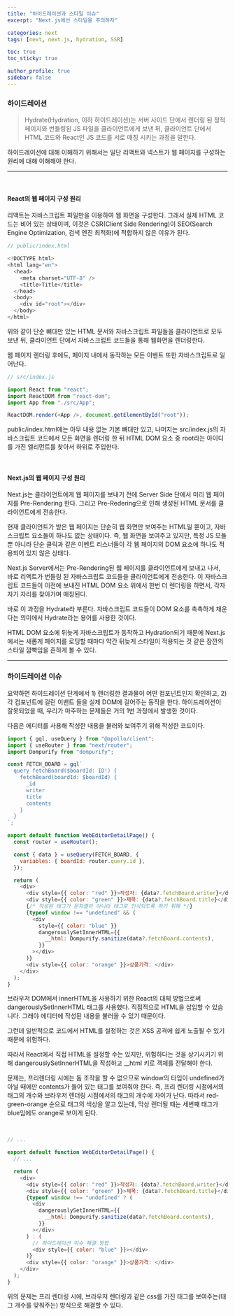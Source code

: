 ```yaml
---
title: "하이드레이션과 스타일 이슈"
excerpt: "Next.js에선 스타일을 주의하자"

categories: next
tags: [next, next.js, hydration, SSR]

toc: true
toc_sticky: true

author_profile: true
sidebar: false
---
```


### 하이드레이션

> Hydrate(Hydration, 이하 하이드레이션)는 서버 사이드 단에서 렌더링 된 정적 페이지와 번들링된 JS 파일을 클라이언트에게 보낸 뒤, 클라이언트 단에서 HTML 코드와 React인 JS 코드를 서로 매칭 시키는 과정을 말한다.

하이드레이션에 대해 이해하기 위해서는 일단 리액트와 넥스트가 웹 페이지를 구성하는 원리에 대해 이해해야 한다.

---

<br>

#### React의 웹 페이지 구성 원리

리액트는 자바스크립트 파일만을 이용하여 웹 화면을 구성한다. 그래서 실제 HTML 코드는 비어 있는 상태이며, 이것은 CSR(Client Side Rendering)이 SEO(Search Engine Optimization, 검색 엔진 최적화)에 적합하지 않은 이유가 된다. <br>

```js
// public/index.html

<!DOCTYPE html>
<html lang="en">
  <head>
    <meta charset="UTF-8" />
    <title>Title</title>
  </head>
  <body>
    <div id="root"></div>
  </body>
</html>
```

위와 같이 단순 뼈대만 있는 HTML 문서와 자바스크립트 파일들을 클라이언트로 모두 보낸 뒤, 클라이언트 단에서 자바스크립트 코드들을 통해 웹화면을 렌더링한다. <br>

웹 페이지 렌더링 후에도, 페이지 내에서 동작하는 모든 이벤트 또한 자바스크립트로 일어난다.

```js
// src/index.js

import React from "react";
import ReactDOM from "react-dom";
import App from "./src/App";

ReactDOM.render(<App />, document.getElementById("root"));
```

public/index.html에는 아무 내용 없는 기본 뼈대만 있고, 나머지는 src/index.js의 자바스크립트 코드에서 모든 화면을 렌더링 한 뒤 HTML DOM 요소 중 root라는 아이디를 가진 엘리먼트를 찾아서 하위로 주입한다.

<br>

#### Next.js의 웹 페이지 구성 원리

Next.js는 클라이언트에게 웹 페이지를 보내기 전에 Server Side 단에서 미리 웹 페이지를 Pre-Rendering 한다. 그리고 Pre-Redering으로 인해 생성된 HTML 문서를 클라이언트에게 전송한다. <br>

현재 클라이언트가 받은 웹 페이지는 단순히 웹 화면만 보여주는 HTML일 뿐이고, 자바스크립트 요소들이 하나도 없는 상태이다. 즉, 웹 화면을 보여주고 있지만, 특정 JS 모듈 뿐 아니라 단순 클릭과 같은 이벤트 리스너들이 각 웹 페이지의 DOM 요소에 하나도 적용되어 있지 않은 상태다. <br>

Next.js Server에서는 Pre-Rendering된 웹 페이지를 클라이언트에게 보내고 나서, 바로 리액트가 번들링 된 자바스크립트 코드들을 클라이언트에게 전송한다. 이 자바스크립트 코드들이 이전에 보내진 HTML DOM 요소 위에서 한번 더 렌더링을 하면서, 각자 자기 자리를 찾아가며 매칭된다. <br>

바로 이 과정을 Hydrate라 부른다. 자바스크립트 코드들이 DOM 요소를 촉촉하게 채운다는 의미에서 Hydrate라는 용어를 사용한 것이다. <br>

HTML DOM 요소에 뒤늦게 자바스크립트가 동작하고 Hydration되기 때문에 Next.js에서는 새롭게 페이지를 로딩할 때마다 약간 뒤늦게 스타일이 적용되는 것 같은 잠깐의 스타일 깜빡임을 흔하게 볼 수 있다.

---

### 하이드레이션 이슈

요약하면 하이드레이션 단계에서 1) 렌더링한 결과물이 어떤 컴포넌트인지 확인하고, 2) 각 컴포넌트에 걸린 이벤트 들을 실제 DOM에 걸어주는 동작을 한다. 하이드레이션이 잘못되었을 때, 우리가 마주하는 문제들은 거의 1번 과정에서 발생한 것이다. <br>

다음은 에디터를 사용해 작성한 내용을 불러와 보여주기 위해 작성한 코드이다.

```js
import { gql, useQuery } from "@apollo/client";
import { useRouter } from "next/router";
import Dompurify from "dompurify";

const FETCH_BOARD = gql`
  query fetchBoard($boardId: ID!) {
    fetchBoard(boardId: $boardId) {
      _id
      writer
      title
      contents
    }
  }
`;

export default function WebEditorDetailPage() {
  const router = useRouter();

  const { data } = useQuery(FETCH_BOARD, {
    variables: { boardId: router.query.id },
  });

  return (
    <div>
      <div style={{ color: "red" }}>작성자: {data?.fetchBoard.writer}</div>
      <div style={{ color: "green" }}>제목: {data?.fetchBoard.title}</div>
      {/* 작성된 태그가 문자열이 아니라 태그로 인식되도록 하기 위해 */}
      {typeof window !== "undefined" && (
        <div
          style={{ color: "blue" }}
          dangerouslySetInnerHTML={{
            __html: Dompurify.sanitize(data?.fetchBoard.contents),
          }}
        ></div>
      )}
      <div style={{ color: "orange" }}>상품가격: </div>
    </div>
  );
}
```

브라우저 DOM에서 innerHTML을 사용하기 위한 React의 대체 방법으로써 dangerouslySetInnerHTML 태그를 사용했다. 직접적으로 HTML을 삽입할 수 있습니다. 그래야 에디터에 작성된 내용을 불러올 수 있기 때문이다. <br>

그런데 일반적으로 코드에서 HTML를 설정하는 것은 XSS 공격에 쉽게 노출될 수 있기 때문에 위험하다. <br>

따라서 React에서 직접 HTML을 설정할 수는 있지만, 위험하다는 것을 상기시키기 위해 dangerouslySetInnerHTML을 작성하고 \_\_html 키로 객체를 전달해야 한다.

문제는, 프리렌더링 시에는 돔 조작을 할 수 없으므로 window의 타입이 undefined가 아닐 때에만 contents가 들어 있는 태그를 보여줘야 한다. 즉, 프리 렌더링 시점에서의 태그의 개수와 브라우저 렌더링 시점에서의 태그의 개수에 차이가 난다. 따라서 red-green-orange 순으로 태그의 색상을 알고 있는데, 막상 렌더될 때는 세번째 태그가 blue임에도 orange로 보이게 된다.

<br>

```js
// ...

export default function WebEditorDetailPage() {
  // ...

  return (
    <div>
      <div style={{ color: "red" }}>작성자: {data?.fetchBoard.writer}</div>
      <div style={{ color: "green" }}>제목: {data?.fetchBoard.title}</div>
      {typeof window !== "undefined" ? (
        <div
          dangerouslySetInnerHTML={{
            __html: Dompurify.sanitize(data?.fetchBoard.contents),
          }}
        ></div>
      ) : (
        // 하이드레이션 이슈 해결 방법
        <div style={{ color: "blue" }}></div>
      )}
      <div style={{ color: "orange" }}>상품가격: </div>
    </div>
  );
}
```

위의 문제는 프리 렌더링 시에, 브라우저 렌더링과 같은 css를 가진 태그를 보여주는(태그 개수를 맞춰주는) 방식으로 해결할 수 있다.
